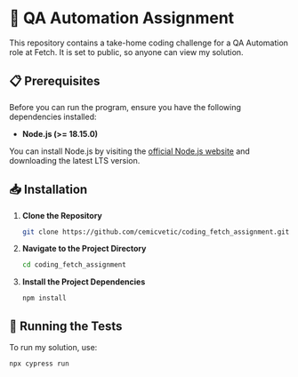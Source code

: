 # 🧪 QA Automation Assignment

This repository contains a take-home coding challenge for a QA Automation role at Fetch. It is set to public, so anyone can view my solution.

## 📋 Prerequisites

Before you can run the program, ensure you have the following dependencies installed:

- **Node.js (>= 18.15.0)**

You can install Node.js by visiting the [official Node.js website](https://nodejs.org/) and downloading the latest LTS version.

## 📥 Installation

1. **Clone the Repository**

    ```bash
    git clone https://github.com/cemicvetic/coding_fetch_assignment.git
    ```

2. **Navigate to the Project Directory**

    ```bash
    cd coding_fetch_assignment
    ```

3. **Install the Project Dependencies**

    ```bash
    npm install
    ```

## 🚀 Running the Tests

To run my solution, use:

```bash
npx cypress run


